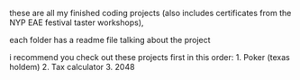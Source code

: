 these are all my finished coding projects (also includes certificates from the NYP EAE festival taster workshops), 

each folder has a readme file talking about the project

i recommend you check out these projects first in this order:
	1. Poker (texas holdem)
	2. Tax calculator
	3. 2048
